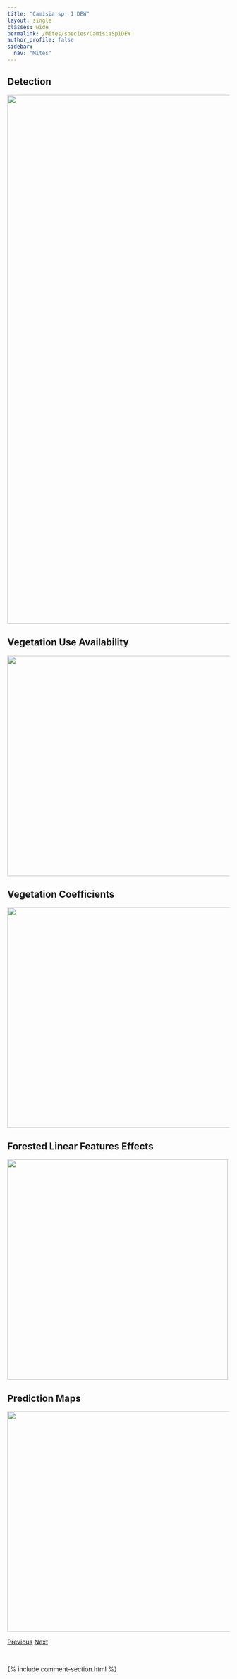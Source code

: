 ```yaml
---
title: "Camisia sp. 1 DEW"
layout: single
classes: wide
permalink: /Mites/species/CamisiaSp1DEW
author_profile: false
sidebar:
  nav: "Mites"
---
```


<h2>Detection</h2>

<a href="https://drive.google.com/uc?export=view&id=10C_9hD0eRGfyW-nzSGAx9UPZmgJhjOwp">
<img src="https://drive.google.com/uc?export=view&id=10C_9hD0eRGfyW-nzSGAx9UPZmgJhjOwp" height = "1200" width = "800">
</a>


<h2>Vegetation Use Availability</h2>

<a href="https://drive.google.com/uc?export=view&id=1lslnfAgnNtdzmXMju8mUVPU6KCtYnBcw">
<img src="https://drive.google.com/uc?export=view&id=1lslnfAgnNtdzmXMju8mUVPU6KCtYnBcw" height = "500" width = "1000">
</a>


<h2>Vegetation Coefficients</h2>

<a href="https://drive.google.com/uc?export=view&id=16sAcEJr8ePT6vl5YOpIqiV_oA2ou_Z3a">
<img src="https://drive.google.com/uc?export=view&id=16sAcEJr8ePT6vl5YOpIqiV_oA2ou_Z3a" height = "500" width = "1000">
</a>


<h2>Forested Linear Features Effects</h2>

<a href="https://drive.google.com/uc?export=view&id=1eEO0JZ4Z6-LIyOUb7O80BZNhRT3P7iYP">
<img src="https://drive.google.com/uc?export=view&id=1eEO0JZ4Z6-LIyOUb7O80BZNhRT3P7iYP" height = "500" width = "500">
</a>


<h2>Prediction Maps</h2>

<a href="https://drive.google.com/uc?export=view&id=1l0w39wMh4mOAHf-nmqRk8MG6zbRiJOlV">
<img src="https://drive.google.com/uc?export=view&id=1l0w39wMh4mOAHf-nmqRk8MG6zbRiJOlV" height = "500" width = "1000">
</a>


<a href="/DevelopmentWebsite/Mites/species/CamisiaHorrida" class="pagination--pager" title="Camisia horrida">Previous</a> <a href="/DevelopmentWebsite/Mites/species/CamisiaSpinifer" class="pagination--pager" title="Camisia spinifer">Next</a>

<p>&nbsp;</p>

{% include comment-section.html %}
